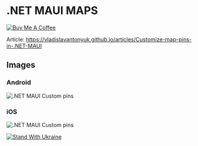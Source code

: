 # .NET MAUI MAPS

[![Buy Me A Coffee](https://ik.imagekit.io/VladislavAntonyuk/vladislavantonyuk/misc/bmc-button.png)](https://www.buymeacoffee.com/vlad.antonyuk)

Article: https://vladislavantonyuk.github.io/articles/Customize-map-pins-in-.NET-MAUI

## Images

### Android

![.NET MAUI Custom pins](https://ik.imagekit.io/VladislavAntonyuk/vladislavantonyuk/articles/30/android-pins.png)

### iOS

![.NET MAUI Custom pins](https://ik.imagekit.io/VladislavAntonyuk/vladislavantonyuk/articles/30/ios-pins.png)

[![Stand With Ukraine](https://img.shields.io/badge/made_in-ukraine-ffd700.svg?labelColor=0057b7)](https://stand-with-ukraine.pp.ua)